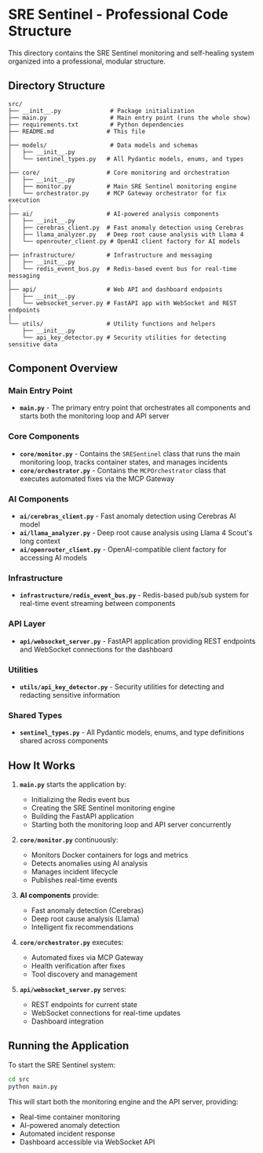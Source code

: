 # SRE Sentinel - Professional Code Structure

This directory contains the SRE Sentinel monitoring and self-healing system organized into a professional, modular structure.

## Directory Structure

```
src/
├── __init__.py              # Package initialization
├── main.py                  # Main entry point (runs the whole show)
├── requirements.txt         # Python dependencies
├── README.md               # This file
│
├── models/                  # Data models and schemas
│   ├── __init__.py
│   └── sentinel_types.py   # All Pydantic models, enums, and types
│
├── core/                   # Core monitoring and orchestration
│   ├── __init__.py
│   ├── monitor.py          # Main SRE Sentinel monitoring engine
│   └── orchestrator.py     # MCP Gateway orchestrator for fix execution
│
├── ai/                     # AI-powered analysis components
│   ├── __init__.py
│   ├── cerebras_client.py  # Fast anomaly detection using Cerebras
│   ├── llama_analyzer.py   # Deep root cause analysis with Llama 4
│   └── openrouter_client.py # OpenAI client factory for AI models
│
├── infrastructure/         # Infrastructure and messaging
│   ├── __init__.py
│   └── redis_event_bus.py  # Redis-based event bus for real-time messaging
│
├── api/                    # Web API and dashboard endpoints
│   ├── __init__.py
│   └── websocket_server.py # FastAPI app with WebSocket and REST endpoints
│
└── utils/                  # Utility functions and helpers
    ├── __init__.py
    └── api_key_detector.py # Security utilities for detecting sensitive data
```

## Component Overview

### Main Entry Point

- **`main.py`** - The primary entry point that orchestrates all components and starts both the monitoring loop and API server

### Core Components

- **`core/monitor.py`** - Contains the `SRESentinel` class that runs the main monitoring loop, tracks container states, and manages incidents
- **`core/orchestrator.py`** - Contains the `MCPOrchestrator` class that executes automated fixes via the MCP Gateway

### AI Components

- **`ai/cerebras_client.py`** - Fast anomaly detection using Cerebras AI model
- **`ai/llama_analyzer.py`** - Deep root cause analysis using Llama 4 Scout's long context
- **`ai/openrouter_client.py`** - OpenAI-compatible client factory for accessing AI models

### Infrastructure

- **`infrastructure/redis_event_bus.py`** - Redis-based pub/sub system for real-time event streaming between components

### API Layer

- **`api/websocket_server.py`** - FastAPI application providing REST endpoints and WebSocket connections for the dashboard

### Utilities

- **`utils/api_key_detector.py`** - Security utilities for detecting and redacting sensitive information

### Shared Types

- **`sentinel_types.py`** - All Pydantic models, enums, and type definitions shared across components

## How It Works

1. **`main.py`** starts the application by:

   - Initializing the Redis event bus
   - Creating the SRE Sentinel monitoring engine
   - Building the FastAPI application
   - Starting both the monitoring loop and API server concurrently

2. **`core/monitor.py`** continuously:

   - Monitors Docker containers for logs and metrics
   - Detects anomalies using AI analysis
   - Manages incident lifecycle
   - Publishes real-time events

3. **AI components** provide:

   - Fast anomaly detection (Cerebras)
   - Deep root cause analysis (Llama)
   - Intelligent fix recommendations

4. **`core/orchestrator.py`** executes:

   - Automated fixes via MCP Gateway
   - Health verification after fixes
   - Tool discovery and management

5. **`api/websocket_server.py`** serves:
   - REST endpoints for current state
   - WebSocket connections for real-time updates
   - Dashboard integration

## Running the Application

To start the SRE Sentinel system:

```bash
cd src
python main.py
```

This will start both the monitoring engine and the API server, providing:

- Real-time container monitoring
- AI-powered anomaly detection
- Automated incident response
- Dashboard accessible via WebSocket API
